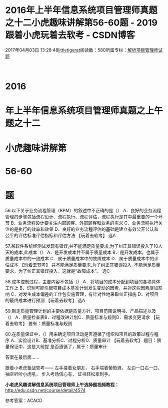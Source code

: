 
# 2016年上半年信息系统项目管理师真题之十二小虎趣味讲解第56-60题 - 2019跟着小虎玩着去软考 - CSDN博客

2017年04月03日 13:28:48[littletigerat](https://me.csdn.net/littletigerat)阅读数：580所属专栏：[解析项目管理师试题](https://blog.csdn.net/column/details/15005.html)



﻿﻿
# 2016
# 年上半年信息系统项目管理师真题之上午题之十二
# 小虎趣味讲解第
# 56-60
# 题

56.以下关于业务流程管理（BPM）的叙述中不正确的是（）
A．良好的业务流程管理的步骤包括流程设计、流程执行、流程评估，流程执行是其中最重要的一个环节
B．业务流程设计要关注内部顾客、外部顾客和业务的需求
C．业务流程执行关注的是执行的效率和效果
D．良好的业务流程评估的基础是建立有效公开公认和公平的评估标准评估指标和评估方法
【玩着去软考】
选A

57.某软件系统经测试发现有错误,并不能满足质量要求,为了纠正其错误投入了10人天的成本,此成本（）
A．是开发成本并不属于质量成本
B．是开发成本，也属于质量成本中的一致成本
C．属于质量成本中的故障成本
D．属于质量成本中的评估成本
【玩着去软考】
并不能满足质量要求,为了纠正其错误投入.
不能满足质量要求，为了纠正其错误投入，这就是“故障成本”。
选C

58.成本控制过程，主要内容不包括（）
A．将项目的成本分配到项目的各项具体工作上
B．识别可能引起项目成本基准计划发生变动的因素，并对这些因素旋加影响
C．对发生成本偏差的工作包实施管理，有针对性地采取纠正措施
D．对项目的最终成本进行预测
【玩着去软考】
选A

59.制定质量管理计划的主要依据是质量方针、项目范围说明书、产品描述以及（）
A．质量检查表B．过程改进计划C．质量标准与规则D．需求变更请求
【玩着去软考】
要有：质量标准与规则

60.在质量保证中，（）用来确定项目活动是否遵循了组织和项目的政策过程与程序
A．实验设计B．基准分析C．过程分析D．质量审计
【玩着去软考】
题目：质量保证中，这是大前提
是否遵循了，属于：质量审计

答案在最后面……


跟着小老虎备战软考——
左手搂着女朋友，
右手端着葡萄酒，
左边一口右一口，
抽空听听小虎吼，
步入考场信心有，
证书轻松拿到手。

**小老虎风趣讲解信息系统项目管理师上午选择题视频教程：**
http://edu.csdn.net/course/detail/4574

参考答案：ACACD

